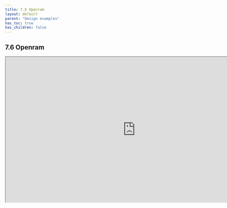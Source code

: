 ```yaml
---
title: 7.6 Openram
layout: default
parent: "Design examples"
has_toc: true
has_children: false
---
```

## 7.6 Openram 
<iframe src="https://drive.google.com/file/d/17kUB3zzJlTAwxJu2h4HMkziy80NF8XJ8/preview" width="854" height="480" allow="autoplay"></iframe>